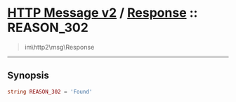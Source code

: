 # [HTTP Message v2](http2.md) / [Response](http2-Response.md) :: REASON_302
 > im\http2\msg\Response
____

## Synopsis
```php
string REASON_302 = 'Found'
```
